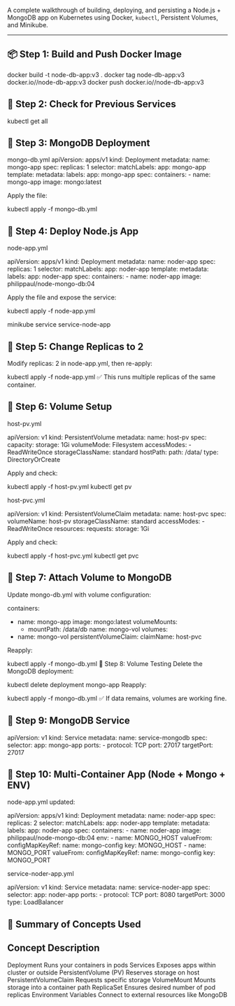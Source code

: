 
A complete walkthrough of building, deploying, and persisting a Node.js + MongoDB app on Kubernetes using Docker, `kubectl`, Persistent Volumes, and Minikube.

---

## 📦 Step 1: Build and Push Docker Image


docker build -t node-db-app:v3 .
docker tag node-db-app:v3 docker.io/<your-dockerhub>/node-db-app:v3
docker push docker.io/<your-dockerhub>/node-db-app:v3

## 🧾 Step 2: Check for Previous Services
kubectl get all

## 📁 Step 3: MongoDB Deployment

mongo-db.yml
apiVersion: apps/v1
kind: Deployment
metadata:
  name: mongo-app
spec:
  replicas: 1
  selector:
    matchLabels:
      app: mongo-app
  template:
    metadata:
      labels:
        app: mongo-app
    spec:
      containers:
      - name: mongo-app
        image: mongo:latest


Apply the file:

kubectl apply -f mongo-db.yml


## 🧾 Step 4: Deploy Node.js App
node-app.yml

apiVersion: apps/v1
kind: Deployment
metadata:
  name: noder-app
spec:
  replicas: 1
  selector:
    matchLabels:
      app: noder-app
  template:
    metadata:
      labels:
        app: noder-app
    spec:
      containers:
      - name: noder-app
        image: philippaul/node-mongo-db:04
        
Apply the file and expose the service:

kubectl apply -f node-app.yml

minikube service service-node-app

## 🔁 Step 5: Change Replicas to 2

Modify replicas: 2 in node-app.yml, then re-apply:

kubectl apply -f node-app.yml
✅ This runs multiple replicas of the same container.

## 📁 Step 6: Volume Setup
host-pv.yml

apiVersion: v1
kind: PersistentVolume
metadata:
  name: host-pv
spec:
  capacity:
    storage: 1Gi
  volumeMode: Filesystem
  accessModes:
    - ReadWriteOnce
  storageClassName: standard
  hostPath:
    path: /data/
    type: DirectoryOrCreate

Apply and check:

kubectl apply -f host-pv.yml
kubectl get pv

host-pvc.yml

apiVersion: v1
kind: PersistentVolumeClaim
metadata:
  name: host-pvc 
spec:
  volumeName: host-pv
  storageClassName: standard
  accessModes:
    - ReadWriteOnce
  resources:
    requests:
      storage: 1Gi

Apply and check:


kubectl apply -f host-pvc.yml
kubectl get pvc


## 🔁 Step 7: Attach Volume to MongoDB

Update mongo-db.yml with volume configuration:


containers:
  - name: mongo-app
    image: mongo:latest
    volumeMounts:
      - mountPath: /data/db
        name: mongo-vol
volumes:
  - name: mongo-vol
    persistentVolumeClaim:
      claimName: host-pvc

Reapply:

kubectl apply -f mongo-db.yml
🔁 Step 8: Volume Testing
Delete the MongoDB deployment:

kubectl delete deployment mongo-app
Reapply:

kubectl apply -f mongo-db.yml
✅ If data remains, volumes are working fine.

## 🤝 Step 9: MongoDB Service

apiVersion: v1
kind: Service
metadata:
  name: service-mongodb
spec:
  selector:
    app: mongo-app
  ports:
    - protocol: TCP
      port: 27017
      targetPort: 27017

## 🔗 Step 10: Multi-Container App (Node + Mongo + ENV)
node-app.yml updated:

apiVersion: apps/v1
kind: Deployment
metadata:
  name: noder-app
spec:
  replicas: 2
  selector:
    matchLabels:
      app: noder-app
  template:
    metadata:
      labels:
        app: noder-app
    spec:
      containers:
      - name: noder-app
        image: philippaul/node-mongo-db:04
        env:
        - name: MONGO_HOST
          valueFrom:
            configMapKeyRef:
              name: mongo-config
              key: MONGO_HOST
        - name: MONGO_PORT
          valueFrom:
            configMapKeyRef:
              name: mongo-config
              key: MONGO_PORT

service-noder-app.yml

apiVersion: v1
kind: Service
metadata:
  name: service-noder-app
spec:
  selector:
    app: noder-app
  ports:
    - protocol: TCP
      port: 8080
      targetPort: 3000
  type: LoadBalancer


## 🧠 Summary of Concepts Used

## Concept	Description

Deployment	Runs your containers in pods
Services	Exposes apps within cluster or outside
PersistentVolume (PV)	Reserves storage on host
PersistentVolumeClaim	Requests specific storage
VolumeMount	Mounts storage into a container path
ReplicaSet	Ensures desired number of pod replicas
Environment Variables	Connect to external resources like MongoDB



